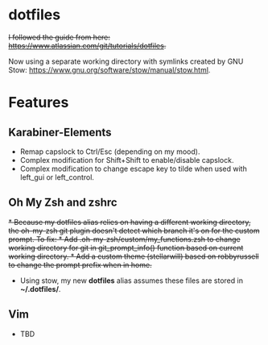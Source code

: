 # dotfiles
~~I followed the guide from here: https://www.atlassian.com/git/tutorials/dotfiles.~~

Now using a separate working directory with symlinks created by GNU Stow: https://www.gnu.org/software/stow/manual/stow.html.



# Features

## Karabiner-Elements
* Remap capslock to Ctrl/Esc (depending on my mood).
* Complex modification for Shift+Shift to enable/disable capslock.
* Complex modification to change escape key to tilde when used with left_gui or left_control.

## Oh My Zsh and zshrc
~~* Because my dotfiles alias relies on having a different working directory, the oh-my-zsh git plugin doesn't detect which branch it's on for the custom prompt. To fix:
    * Add .oh-my-zsh/custom/my_functions.zsh to change working directory for git in git_prompt_info() function based on current working directory.
    * Add a custom theme (stellarwill) based on robbyrussell to change the prompt prefix when in home.~~
* Using stow, my new **dotfiles** alias assumes these files are stored in **~/.dotfiles/**.

## Vim
* TBD
